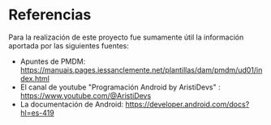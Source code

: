 # Referencias

Para la realización de este proyecto fue sumamente útil la información aportada por las siguientes fuentes:

- Apuntes de PMDM: https://manuais.pages.iessanclemente.net/plantillas/dam/pmdm/ud01/index.html
- El canal de youtube "Programación Android by AristiDevs" : https://www.youtube.com/@AristiDevs
- La documentación de Android: https://developer.android.com/docs?hl=es-419
